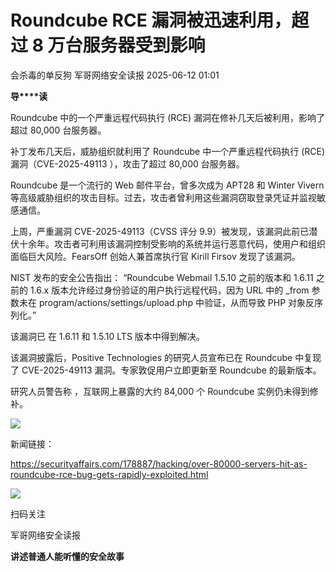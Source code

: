 #  Roundcube RCE 漏洞被迅速利用，超过 8 万台服务器受到影响  
会杀毒的单反狗  军哥网络安全读报   2025-06-12 01:01  
  
**导****读**  
  
  
  
Roundcube 中的一个严重远程代码执行 (RCE) 漏洞在修补几天后被利用，影响了超过 80,000 台服务器。  
  
  
补丁发布几天后，威胁组织就利用了 Roundcube 中一个严重远程代码执行 (RCE) 漏洞（CVE-2025-49113 ），攻击了超过 80,000 台服务器。  
  
  
Roundcube 是一个流行的 Web 邮件平台，曾多次成为 APT28 和 Winter Vivern等高级威胁组织的攻击目标。过去，攻击者曾利用这些漏洞窃取登录凭证并监视敏感通信。  
  
  
上周，严重漏洞 CVE-2025-49113（CVSS 评分 9.9）被发现，该漏洞此前已潜伏十余年。攻击者可利用该漏洞控制受影响的系统并运行恶意代码，使用户和组织面临巨大风险。FearsOff 创始人兼首席执行官 Kirill Firsov 发现了该漏洞。  
  
  
NIST 发布的安全公告指出： “Roundcube Webmail 1.5.10 之前的版本和 1.6.11 之前的 1.6.x 版本允许经过身份验证的用户执行远程代码，因为 URL 中的 _from 参数未在 program/actions/settings/upload.php 中验证，从而导致 PHP 对象反序列化。”  
  
  
该漏洞已 在 1.6.11 和 1.5.10 LTS 版本中得到解决。  
  
  
该漏洞披露后，Positive Technologies 的研究人员宣布已在 Roundcube 中复现了 CVE-2025-49113 漏洞。专家敦促用户立即更新至 Roundcube 的最新版本。  
  
  
研究人员警告称 ，互联网上暴露的大约 84,000 个 Roundcube 实例仍未得到修补。  
  
![](https://mmbiz.qpic.cn/mmbiz_png/AnRWZJZfVaELyoXPPYuVB7TPjsTC6GiagX2SwnCPon0SugzenIvORV2zRfNeE0n9fpV30wFXrdfrXyoJEvgSh6Q/640?wx_fmt=png&from=appmsg "")  
  
  
新闻链接：  
  
https://securityaffairs.com/178887/hacking/over-80000-servers-hit-as-roundcube-rce-bug-gets-rapidly-exploited.html  
  
![](https://mmbiz.qpic.cn/mmbiz_jpg/AnRWZJZfVaGC3gsJClsh4Fia0icylyBEnBywibdbkrLLzmpibfdnf5wNYzEUq2GpzfedMKUjlLJQ4uwxAFWLzHhPFQ/640?wx_fmt=jpeg "")  
  
扫码关注  
  
军哥网络安全读报  
  
**讲述普通人能听懂的安全故事**  
  
  

